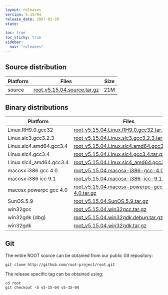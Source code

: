 ```yaml
---
layout: releases
version: 5.15/04
release_date: 2007-03-20
state:

toc: true
toc_sticky: true
sidebar:
  nav: "releases"
---
```



## Source distribution

| Platform       | Files | Size |
|-----------|-------|-----|
| source | [root_v5.15.04.source.tar.gz](https://root.cern/download/root_v5.15.04.source.tar.gz) |  21M |


## Binary distributions

| Platform       | Files | Size |
|-----------|-------|-----|
| Linux.RH9.0.gcc32 | [root_v5.15.04.Linux.RH9.0.gcc32.tar.gz](https://root.cern/download/root_v5.15.04.Linux.RH9.0.gcc32.tar.gz) |  40M |
| Linux.slc3.gcc3.2.3 | [root_v5.15.04.Linux.slc3.gcc3.2.3.tar.gz](https://root.cern/download/root_v5.15.04.Linux.slc3.gcc3.2.3.tar.gz) |  36M |
| Linux.slc4.amd64.gcc3.4 | [root_v5.15.04.Linux.slc4.amd64.gcc3.4.tar.gz](https://root.cern/download/root_v5.15.04.Linux.slc4.amd64.gcc3.4.tar.gz) |  40M |
| Linux.slc4.gcc3.4 | [root_v5.15.04.Linux.slc4.gcc3.4.tar.gz](https://root.cern/download/root_v5.15.04.Linux.slc4.gcc3.4.tar.gz) |  38M |
| Linux.slc4_amd64.gcc3.4 | [root_v5.15.04.Linux.slc4_amd64.gcc3.4.tar.gz](https://root.cern/download/root_v5.15.04.Linux.slc4_amd64.gcc3.4.tar.gz) |  38M |
| macosx i386 gcc 4.0 | [root_v5.15.04.macosx-i386-gcc-4.0.tar.gz](https://root.cern/download/root_v5.15.04.macosx-i386-gcc-4.0.tar.gz) |  40M |
| macosx i386 icc 9.1 | [root_v5.15.04.macosx-i386-icc-9.1.tar.gz](https://root.cern/download/root_v5.15.04.macosx-i386-icc-9.1.tar.gz) |  72M |
| macosx powerpc gcc 4.0 | [root_v5.15.04.macosx-powerpc-gcc-4.0.tar.gz](https://root.cern/download/root_v5.15.04.macosx-powerpc-gcc-4.0.tar.gz) |  37M |
| SunOS.5.9 | [root_v5.15.04.SunOS.5.9.tar.gz](https://root.cern/download/root_v5.15.04.SunOS.5.9.tar.gz) |  41M |
| win32gcc | [root_v5.15.04.win32gcc.tar.gz](https://root.cern/download/root_v5.15.04.win32gcc.tar.gz) |  41M |
| win32gdk (dbg) | [root_v5.15.04.win32gdk.debug.tar.gz](https://root.cern/download/root_v5.15.04.win32gdk.debug.tar.gz) |  83M |
| win32gdk | [root_v5.15.04.win32gdk.tar.gz](https://root.cern/download/root_v5.15.04.win32gdk.tar.gz) |  43M |


## Git
The entire ROOT source can be obtained from our public Git repository:

~~~
git clone http://github.com/root-project/root.git
~~~
The release specific tag can be obtained using:
~~~
cd root
git checkout -b v5-15-04 v5-15-04
~~~

